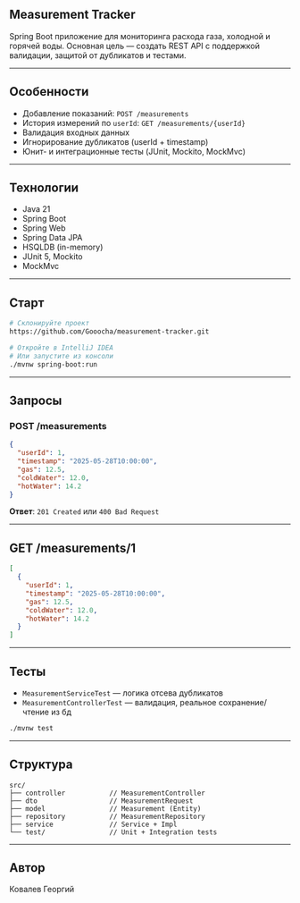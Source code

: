 ##  Measurement Tracker

Spring Boot приложение для мониторинга расхода газа, холодной и горячей воды.
Основная цель — создать REST API с поддержкой валидации, защитой от дубликатов и тестами.

---

##  Особенности

* Добавление показаний: `POST /measurements`
* История измерений по `userId`: `GET /measurements/{userId}`
* Валидация входных данных
* Игнорирование дубликатов (userId + timestamp)
* Юнит- и интеграционные тесты (JUnit, Mockito, MockMvc)

---

##  Технологии

* Java 21
* Spring Boot
* Spring Web
* Spring Data JPA
* HSQLDB (in-memory)
* JUnit 5, Mockito
* MockMvc

---

##  Старт

```bash
# Склонируйте проект
https://github.com/Gooocha/measurement-tracker.git

# Откройте в IntelliJ IDEA
# Или запустите из консоли
./mvnw spring-boot:run
```

---

##  Запросы

###  POST /measurements

```json
{
  "userId": 1,
  "timestamp": "2025-05-28T10:00:00",
  "gas": 12.5,
  "coldWater": 12.0,
  "hotWater": 14.2
}
```

**Ответ**: `201 Created` или `400 Bad Request`

---

##  GET /measurements/1

```json
[
  {
    "userId": 1,
    "timestamp": "2025-05-28T10:00:00",
    "gas": 12.5,
    "coldWater": 12.0,
    "hotWater": 14.2
  }
]
```

---

##  Тесты

* `MeasurementServiceTest` — логика отсева дубликатов
* `MeasurementControllerTest` — валидация, реальное сохранение/чтение из бд

```bash
./mvnw test
```

---

##  Структура

```
src/
├── controller           // MeasurementController
├── dto                  // MeasurementRequest
├── model                // Measurement (Entity)
├── repository           // MeasurementRepository
├── service              // Service + Impl
└── test/                // Unit + Integration tests
```

---

##  Автор

Ковалев Георгий
